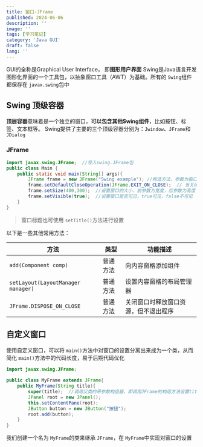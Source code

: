 ```yaml
---
title: 窗口-JFrame
published: 2024-06-06
description: ''
image: ''
tags: [学习笔记]
category: 'Java GUI'
draft: false 
lang: ''
---
```

GUI的全称是Graphical User Interface， 即**图形用户界面**
Swing是Java语言开发图形化界面的一个工具包，以抽象窗口工具（AWT）为基础。所有的 `Swing`组件都保存在 `javax.swing`包中

## Swing 顶级容器

**顶层容器**意味着是一个独立的窗口，**可以包含其他Swing组件**，比如按钮、标签、文本框等。
Swing提供了主要的三个顶级容器分别为：`Jwindow`、`JFrame`和 `JDialog`

### JFrame

```java
import javax.swing.JFrame;  //导入swing.JFrame包
public class Main {  
    public static void main(String[] args){  
        JFrame frame = new JFrame("Swing example"); //构造方法，参数为窗口的标题
        frame.setDefaultCloseOperation(JFrame.EXIT_ON_CLOSE);  // 当关闭窗口时，退出整个程序
        frame.setSize(400,300);  //设置窗口的大小，前参数为宽度，后参数为高度
        frame.setVisible(true);  //设置窗口是否可见，true可见，false不可见
    }  
}
```

> 窗口标题也可使用 `setTitle()`方法进行设置

以下是一些其他常用方法：

| 方法                                 | 类型     | 功能描述                             |
| ------------------------------------ | -------- | ------------------------------------ |
| `add(Component comp)`              | 普通方法 | 向内容窗格添加组件                   |
| `setLayout(LayoutManager manager)` | 普通方法 | 设置内容窗格的布局管理器             |
| `JFrame.DISPOSE_ON_CLOSE`          | 普通方法 | 关闭窗口时释放窗口资源，但不退出程序 |

## 自定义窗口

使用自定义窗口，可以将 `main()`方法中对窗口的设置分离出来成为一个类，从而简化 `main()`方法中的代码长度，易于后期代码优化

```java
import javax.swing.JFrame;  
  
public class MyFrame extends JFrame{  
    public MyFrame(String title){  
        super(title);  //调用父类的带参数构造器，即调用JFrame的构造方法设置title  
        JPanel root = new JPanel();  
        this.setContentPane(root);  
        JButton button = new JButton("按钮");  
        root.add(button);  
    }  
}
```

我们创建一个名为 `MyFrame`的类来继承 `JFrame`，在 `MyFrame`中实现对窗口的设置
